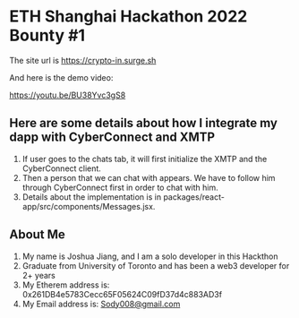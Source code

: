 # ETH Shanghai Hackathon 2022 Bounty #1

The site url is https://crypto-in.surge.sh

And here is the demo video:

https://youtu.be/BU38Yvc3gS8

## Here are some details about how I integrate my dapp with CyberConnect and XMTP

1. If user goes to the chats tab, it will first initialize the XMTP and the CyberConnect client.
2. Then a person that we can chat with appears. We have to follow him through CyberConnect first in order to chat with him.
3. Details about the implementation is in packages/react-app/src/components/Messages.jsx.


## About Me
 
 1. My name is Joshua Jiang, and I am a solo developer in this Hackthon
 2. Graduate from University of Toronto and has been a web3 developer for 2+ years
 3. My Etherem address is: 0x261DB4e5783Cecc65F05624C09fD37d4c883AD3f
 4. My Email address is: Sody008@gmail.com
